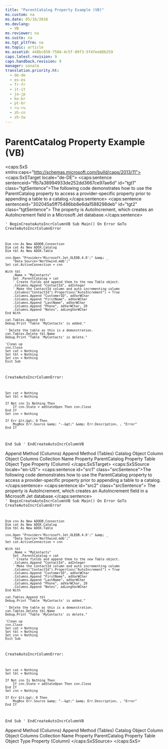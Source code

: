 ```yaml
---
title: "ParentCatalog Property Example (VB)"
ms.custom: na
ms.date: 05/16/2016
ms.devlang: 
  - VB
ms.reviewer: na
ms.suite: na
ms.tgt_pltfrm: na
ms.topic: article
ms.assetid: 448bc850-7584-4c5f-89f3-5f4fee88b259
caps.latest.revision: 9
caps.handback.revision: 9
manager: sonalm
translation.priority.ht: 
  - de-de
  - es-es
  - fr-fr
  - it-it
  - ja-jp
  - ko-kr
  - pt-br
  - ru-ru
  - zh-cn
  - zh-tw
---
```

# ParentCatalog Property Example (VB)
<?xml version="1.0" encoding="utf-8"?>
<caps:SxS xmlns:caps="http://schemas.microsoft.com/build/caps/2013/11">
  <caps:SxSTarget locale="de-DE">
    <developerReferenceWithoutSyntaxDocument xsi:schemaLocation="http://ddue.schemas.microsoft.com/authoring/2003/5 http://dduestorage.blob.core.windows.net/ddueschema/developer.xsd" xmlns="http://ddue.schemas.microsoft.com/authoring/2003/5" xmlns:xlink="http://www.w3.org/1999/xlink" xmlns:xsi="http://www.w3.org/2001/XMLSchema-instance">
      <introduction>
        <para>
          <caps:sentence sentenceid="ffb7a38994933de252dd3667ce97ae6d" id="tgt1" class="tgtSentence">The following code demonstrates how to use the <legacyLink xlink:href="a0bb2ed8-d4cb-4f92-8de7-769bbe0e6273">ParentCatalog</legacyLink> property to access a provider-specific property prior to appending a table to a catalog.</caps:sentence>
          <caps:sentence sentenceid="302045a5ff75486bb8e6da1588298deb" id="tgt2" class="tgtSentence"> The property is <unmanagedCodeEntityReference>AutoIncrement</unmanagedCodeEntityReference>, which creates an AutoIncrement field in a Microsoft Jet database.</caps:sentence>
        </para>
      </introduction>
      <section>
        <content>
          <code>' BeginCreateAutoIncrColumnVB
Sub Main()
    On Error GoTo CreateAutoIncrColumnError

    Dim cnn As New ADODB.Connection
    Dim cat As New ADOX.Catalog
    Dim tbl As New ADOX.Table
    
    cnn.Open "Provider='Microsoft.Jet.OLEDB.4.0';" &amp; _
        "Data Source='Northwind.mdb';"
    Set cat.ActiveConnection = cnn
    
    With tbl
        .Name = "MyContacts"
        Set .ParentCatalog = cat
        ' Create fields and append them to the new Table object.
        .Columns.Append "ContactId", adInteger
        ' Make the ContactId column and auto incrementing column
        .Columns("ContactId").Properties("AutoIncrement") = True
        .Columns.Append "CustomerID", adVarWChar
        .Columns.Append "FirstName", adVarWChar
        .Columns.Append "LastName", adVarWChar
        .Columns.Append "Phone", adVarWChar, 20
        .Columns.Append "Notes", adLongVarWChar
    End With
    
    cat.Tables.Append tbl
    Debug.Print "Table 'MyContacts' is added."
    
    ' Delete the table as this is a demonstration.
    cat.Tables.Delete tbl.Name
    Debug.Print "Table 'MyContacts' is delete."
    
    'Clean up
    cnn.Close
    Set cat = Nothing
    Set tbl = Nothing
    Set cnn = Nothing
    Exit Sub
    
CreateAutoIncrColumnError:
    
    Set cat = Nothing
    Set tbl = Nothing

    If Not cnn Is Nothing Then
        If cnn.State = adStateOpen Then cnn.Close
    End If
    Set cnn = Nothing
    
    If Err &lt;&gt; 0 Then
        MsgBox Err.Source &amp; "--&gt;" &amp; Err.Description, , "Error"
    End If
    
End Sub
' EndCreateAutoIncrColumnVB</code>
        </content>
      </section>
      <relatedTopics>
        <link xlink:href="7a46d23c-efef-4ec7-815d-cd3ac86787dd">Append Method (Columns)</link>
        <link xlink:href="a362ed51-314c-4783-9598-538dbf755f3d">Append Method (Tables)</link>
        <link xlink:href="bb651639-a488-4e38-b6de-0ed99fa4dd92">Catalog Object</link>
        <link xlink:href="6e772783-1bc8-4ea7-94b2-7d7a52ea5c47">Column Object</link>
        <link xlink:href="23b9fea8-4f76-4a51-95ce-1a6ce4560b34">Columns Collection</link>
        <link xlink:href="81b92baf-b6b9-4f4e-9f33-4503795518cd">Name Property</link>
        <link xlink:href="a0bb2ed8-d4cb-4f92-8de7-769bbe0e6273">ParentCatalog Property</link>
        <link xlink:href="a6d74000-0828-49ba-850a-63da865f8802">Table Object</link>
        <link xlink:href="5c6718b6-f728-478a-8afb-5d17b0a91d1f">Type Property (Column)</link>
      </relatedTopics>
    </developerReferenceWithoutSyntaxDocument>
  </caps:SxSTarget>
  <caps:SxSSource locale="en-US">
    <developerReferenceWithoutSyntaxDocument xsi:schemaLocation="http://ddue.schemas.microsoft.com/authoring/2003/5 http://dduestorage.blob.core.windows.net/ddueschema/developer.xsd" xmlns="http://ddue.schemas.microsoft.com/authoring/2003/5" xmlns:xlink="http://www.w3.org/1999/xlink" xmlns:xsi="http://www.w3.org/2001/XMLSchema-instance">
      <introduction>
        <para>
          <caps:sentence id="src1" class="srcSentence">The following code demonstrates how to use the <legacyLink xlink:href="a0bb2ed8-d4cb-4f92-8de7-769bbe0e6273">ParentCatalog</legacyLink> property to access a provider-specific property prior to appending a table to a catalog.</caps:sentence>
          <caps:sentence id="src2" class="srcSentence"> The property is <unmanagedCodeEntityReference>AutoIncrement</unmanagedCodeEntityReference>, which creates an AutoIncrement field in a Microsoft Jet database.</caps:sentence>
        </para>
      </introduction>
      <section>
        <content>
          <code>' BeginCreateAutoIncrColumnVB
Sub Main()
    On Error GoTo CreateAutoIncrColumnError

    Dim cnn As New ADODB.Connection
    Dim cat As New ADOX.Catalog
    Dim tbl As New ADOX.Table
    
    cnn.Open "Provider='Microsoft.Jet.OLEDB.4.0';" &amp; _
        "Data Source='Northwind.mdb';"
    Set cat.ActiveConnection = cnn
    
    With tbl
        .Name = "MyContacts"
        Set .ParentCatalog = cat
        ' Create fields and append them to the new Table object.
        .Columns.Append "ContactId", adInteger
        ' Make the ContactId column and auto incrementing column
        .Columns("ContactId").Properties("AutoIncrement") = True
        .Columns.Append "CustomerID", adVarWChar
        .Columns.Append "FirstName", adVarWChar
        .Columns.Append "LastName", adVarWChar
        .Columns.Append "Phone", adVarWChar, 20
        .Columns.Append "Notes", adLongVarWChar
    End With
    
    cat.Tables.Append tbl
    Debug.Print "Table 'MyContacts' is added."
    
    ' Delete the table as this is a demonstration.
    cat.Tables.Delete tbl.Name
    Debug.Print "Table 'MyContacts' is delete."
    
    'Clean up
    cnn.Close
    Set cat = Nothing
    Set tbl = Nothing
    Set cnn = Nothing
    Exit Sub
    
CreateAutoIncrColumnError:
    
    Set cat = Nothing
    Set tbl = Nothing

    If Not cnn Is Nothing Then
        If cnn.State = adStateOpen Then cnn.Close
    End If
    Set cnn = Nothing
    
    If Err &lt;&gt; 0 Then
        MsgBox Err.Source &amp; "--&gt;" &amp; Err.Description, , "Error"
    End If
    
End Sub
' EndCreateAutoIncrColumnVB</code>
        </content>
      </section>
      <relatedTopics>
        <link xlink:href="7a46d23c-efef-4ec7-815d-cd3ac86787dd">Append Method (Columns)</link>
        <link xlink:href="a362ed51-314c-4783-9598-538dbf755f3d">Append Method (Tables)</link>
        <link xlink:href="bb651639-a488-4e38-b6de-0ed99fa4dd92">Catalog Object</link>
        <link xlink:href="6e772783-1bc8-4ea7-94b2-7d7a52ea5c47">Column Object</link>
        <link xlink:href="23b9fea8-4f76-4a51-95ce-1a6ce4560b34">Columns Collection</link>
        <link xlink:href="81b92baf-b6b9-4f4e-9f33-4503795518cd">Name Property</link>
        <link xlink:href="a0bb2ed8-d4cb-4f92-8de7-769bbe0e6273">ParentCatalog Property</link>
        <link xlink:href="a6d74000-0828-49ba-850a-63da865f8802">Table Object</link>
        <link xlink:href="5c6718b6-f728-478a-8afb-5d17b0a91d1f">Type Property (Column)</link>
      </relatedTopics>
    </developerReferenceWithoutSyntaxDocument>
  </caps:SxSSource>
</caps:SxS>